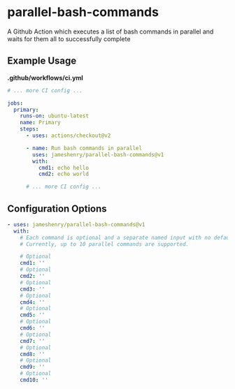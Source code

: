 # parallel-bash-commands

A Github Action which executes a list of bash commands in parallel and waits for them all to successfully complete

## Example Usage

**.github/workflows/ci.yml**

<!-- start example-usage -->
```yaml
# ... more CI config ...

jobs:
  primary:
    runs-on: ubuntu-latest
    name: Primary
    steps:
      - uses: actions/checkout@v2

      - name: Run bash commands in parallel
        uses: jameshenry/parallel-bash-commands@v1
        with:
          cmd1: echo hello
          cmd2: echo world

      # ... more CI config ...
```
<!-- end example-usage -->

## Configuration Options

<!-- start configuration-options -->
```yaml
- uses: jameshenry/parallel-bash-commands@v1
  with:
    # Each command is optional and a separate named input with no default value.
    # Currently, up to 10 parallel commands are supported.

    # Optional
    cmd1: ''
    # Optional
    cmd2: ''
    # Optional
    cmd3: ''
    # Optional
    cmd4: ''
    # Optional
    cmd5: ''
    # Optional
    cmd6: ''
    # Optional
    cmd7: ''
    # Optional
    cmd8: ''
    # Optional
    cmd9: ''
    # Optional
    cmd10: ''
```
<!-- end configuration-options -->